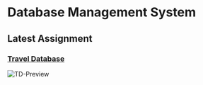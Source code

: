 # **Database** Management System
## Latest Assignment
### [Travel Database](../master/ERD-Travel_Database)

![TD-Preview](../master/Assignment_1/Travel_Database.png)